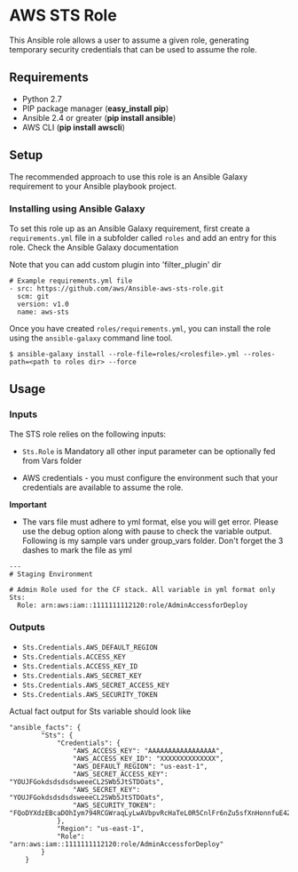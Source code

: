 # AWS STS Role

This Ansible role allows a user to assume a given role, generating temporary security credentials that can be used to assume the role.

## Requirements

- Python 2.7
- PIP package manager (**easy_install pip**)
- Ansible 2.4 or greater (**pip install ansible**)
- AWS CLI (**pip install awscli**)

## Setup

The recommended approach to use this role is an Ansible Galaxy requirement to your Ansible playbook project.

### Installing using Ansible Galaxy

To set this role up as an Ansible Galaxy requirement, first create a `requirements.yml` file in a subfolder called `roles` and add an entry for this role.  Check the Ansible Galaxy documentation

Note that you can add custom plugin into 'filter_plugin' dir

```
# Example requirements.yml file
- src: https://github.com/aws/Ansible-aws-sts-role.git
  scm: git
  version: v1.0
  name: aws-sts
```

Once you have created `roles/requirements.yml`, you can install the role using the `ansible-galaxy` command line tool.

```
$ ansible-galaxy install --role-file=roles/<rolesfile>.yml --roles-path=<path to roles dir> --force
```
## Usage

### Inputs

The STS role relies on the following inputs:

- `Sts.Role` is Mandatory all other input parameter can be optionally fed from Vars folder

- AWS credentials - you must configure the environment such that your credentials are available to assume the role.

**Important**

- The vars file must adhere to yml format, else you will get error. Please use the debug        option along with pause to check the variable output. Following is my sample vars under       group_vars folder. Don't forget the 3 dashes to mark the file as yml

```
---
# Staging Environment

# Admin Role used for the CF stack. All variable in yml format only
Sts:
  Role: arn:aws:iam::1111111112120:role/AdminAccessforDeploy
```

### Outputs

- `Sts.Credentials.AWS_DEFAULT_REGION`
- `Sts.Credentials.ACCESS_KEY`
- `Sts.Credentials.ACCESS_KEY_ID`
- `Sts.Credentials.AWS_SECRET_KEY`
- `Sts.Credentials.AWS_SECRET_ACCESS_KEY`
- `Sts.Credentials.AWS_SECURITY_TOKEN`

Actual fact output for Sts variable should look like

```
"ansible_facts": {
        "Sts": {
            "Credentials": {
                "AWS_ACCESS_KEY": "AAAAAAAAAAAAAAAAA", 
                "AWS_ACCESS_KEY_ID": "XXXXXXXXXXXXXX", 
                "AWS_DEFAULT_REGION": "us-east-1", 
                "AWS_SECRET_ACCESS_KEY": "YOUJFGokdsdsdsdsweeeCL2SWb5JtSTDOats", 
                "AWS_SECRET_KEY": "YOUJFGokdsdsdsdsweeeCL2SWb5JtSTDOats", 
                "AWS_SECURITY_TOKEN": "FQoDYXdzEBcaDOhIym794RCGWraqLyLwAVbpvRcHaTeL0R5CnlFr6nZu5sfXnHonnfuE4ZM+rtrtjjkjethNuBir7G5z5qot/XNl/QqLUgNfyuPSjHa1OW3wvB+GXC2tWzWc50Uh6//kSRN1SqbbXGgwBhoMGgz6M5Rp7QTtVmgaic9Ka8YvpXunkbqw6vrFeOSHyk/nS+0F5OlVVA18oj0tDp6K8gu7XZNEK+OV1TuwuH9dCKwPab5Avqc/Q9LeGQ69CC3T1xXL/JaH0QLnQFLNIBGu2oiUBZCdDhCyN5uO1kWUxVJlrLn2IB0FgdKmjrdVv95ewU9oyrT+/UsiZ6QjKQiiO393SBQ=="
            }, 
            "Region": "us-east-1", 
            "Role": "arn:aws:iam::1111111112120:role/AdminAccessforDeploy"
        }
    }
```

